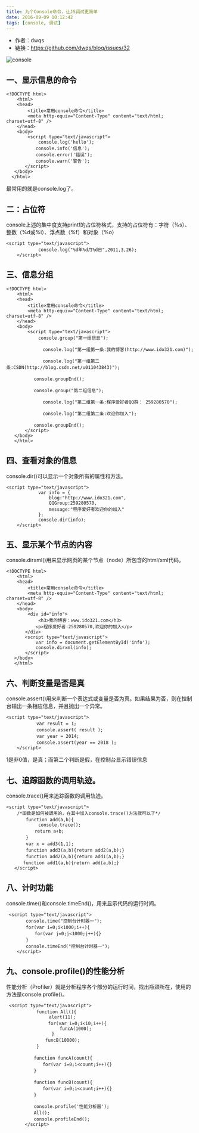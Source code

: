 ```yaml
---
title: 九个Console命令，让JS调试更简单
date: 2016-09-09 10:12:42
tags: [console, 调试]
---
```


- 作者：dwqs
- 链接：https://github.com/dwqs/blog/issues/32


![console](http://n1.itc.cn/img8/wb/recom/2016/04/26/146160057381072589.JPEG)

<!--more-->

## 一、显示信息的命令

	<!DOCTYPE html>
	    <html>
	    <head>
	        <title>常用console命令</title>
	        <meta http-equiv="Content-Type" content="text/html; charset=utf-8" />
	    </head>
	    <body>
	        <script type="text/javascript">
	            console.log('hello');
	           console.info('信息');
	           console.error('错误');
	           console.warn('警告');
	       </script>
	   </body>
	  </html>

最常用的就是console.log了。

## 二：占位符

console上述的集中度支持printf的占位符格式，支持的占位符有：字符（%s）、整数（%d或%i）、浮点数（%f）和对象（%o）

	<script type="text/javascript">
	            console.log("%d年%d月%d日",2011,3,26);
	    </script>

## 三、信息分组

	<!DOCTYPE html>
	    <html>
	    <head>
	        <title>常用console命令</title>
	        <meta http-equiv="Content-Type" content="text/html; charset=utf-8" />
	    </head>
	    <body>
	        <script type="text/javascript">
	            console.group("第一组信息");
	  
	       　　　　console.log("第一组第一条:我的博客(http://www.ido321.com)");
	  
	       　　　　console.log("第一组第二条:CSDN(http://blog.csdn.net/u011043843)");
	  
	       　　console.groupEnd();
	  
	   　　    console.group("第二组信息");
	  
	       　　　　console.log("第二组第一条:程序爱好者QQ群： 259280570");
	  
	       　　　　console.log("第二组第二条:欢迎你加入");
	  
	   　　    console.groupEnd();
	       </script>
	   </body>
	   </html>


## 四、查看对象的信息

console.dir()可以显示一个对象所有的属性和方法。

	<script type="text/javascript">
	            var info = {
	                blog:"http://www.ido321.com",
	                QQGroup:259280570,
	                message:"程序爱好者欢迎你的加入"
	            };
	            console.dir(info);
	    </script>


## 五、显示某个节点的内容

console.dirxml()用来显示网页的某个节点（node）所包含的html/xml代码。

	<!DOCTYPE html>
	    <html>
	    <head>
	        <title>常用console命令</title>
	        <meta http-equiv="Content-Type" content="text/html; charset=utf-8" />
	    </head>
	    <body>
	        <div id="info">
	            <h3>我的博客：www.ido321.com</h3>
	           <p>程序爱好者:259280570,欢迎你的加入</p>
	       </div>
	       <script type="text/javascript">
	           var info = document.getElementById('info');
	           console.dirxml(info);
	       </script>
	   </body>
	   </html>


## 六、判断变量是否是真

console.assert()用来判断一个表达式或变量是否为真。如果结果为否，则在控制台输出一条相应信息，并且抛出一个异常。

	<script type="text/javascript">
	        　　var result = 1;
	        　　console.assert( result );
	        　　var year = 2014;
	        　　console.assert(year == 2018 );
	    </script>
	
1是非0值，是真；而第二个判断是假，在控制台显示错误信息


## 七、追踪函数的调用轨迹。

console.trace()用来追踪函数的调用轨迹。

	<script type="text/javascript">
	    /*函数是如何被调用的，在其中加入console.trace()方法就可以了*/
	    　　function add(a,b){
	            console.trace();
	    　　　　return a+b;
	    　　}
	    　　var x = add3(1,1);
	    　　function add3(a,b){return add2(a,b);}
	    　　function add2(a,b){return add1(a,b);}
	   　　function add1(a,b){return add(a,b);}
	   </script>


## 八、计时功能

console.time()和console.timeEnd()，用来显示代码的运行时间。

	 <script type="text/javascript">
	    　　console.time("控制台计时器一");
	    　　for(var i=0;i<1000;i++){
	    　　　　for(var j=0;j<1000;j++){}
	    　　}
	    　　console.timeEnd("控制台计时器一");
	    </script>


## 九、console.profile()的性能分析

性能分析（Profiler）就是分析程序各个部分的运行时间，找出瓶颈所在，使用的方法是console.profile()。

	 <script type="text/javascript">
	        　　function All(){
	                alert(11);
	    　　　　     for(var i=0;i<10;i++){
	                    funcA(1000);
	                 }
	    　　　　    funcB(10000);
	    　　    }
	   
	       　　function funcA(count){
	       　　　　for(var i=0;i<count;i++){}
	       　　}
	  
	       　　function funcB(count){
	       　　　　for(var i=0;i<count;i++){}
	       　　}
	  
	       　　console.profile('性能分析器');
	       　　All();
	       　　console.profileEnd();
	       </script>
